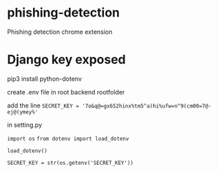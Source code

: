 # phishing-detection
Phishing detection chrome extension

# Django key exposed
pip3 install python-dotenv

create .env file in root backend rootfolder

add the line `SECRET_KEY = '7o&q@=gx652hinx%tm5^a)hi%ufw=n^9(cm00=7@-ej@(ymey%'`

in setting.py

`import os`
`from dotenv import load_dotenv`

`load_dotenv()`

`SECRET_KEY = str(os.getenv('SECRET_KEY'))`